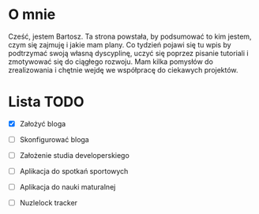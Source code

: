 # O mnie
Cześć, jestem Bartosz. Ta strona powstała, by podsumować to kim jestem, czym się zajmuję i jakie mam plany. Co tydzień pojawi się tu wpis by podtrzymać swoją własną dyscyplinę, uczyć się poprzez pisanie tutoriali i zmotywować się do ciągłego rozwoju. Mam kilka pomysłów do zrealizowania i chętnie wejdę we współpracę do ciekawych projektów. 
# Lista TODO

- [x] Założyć bloga

-  [ ] Skonfigurować bloga

-  [ ] Założenie studia developerskiego

-  [ ] Aplikacja do spotkań sportowych

- [ ] Aplikacja do nauki maturalnej

- [ ] Nuzlelock tracker
